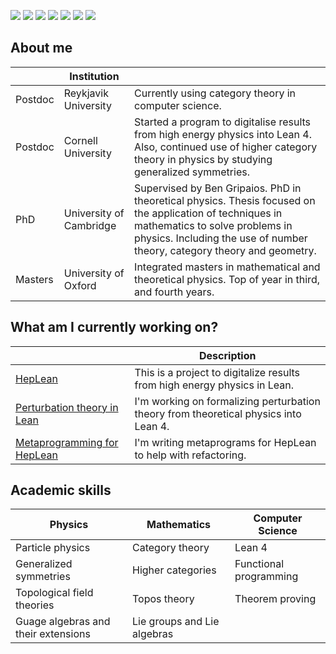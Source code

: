 [![](https://img.shields.io/badge/personal-website-purple)](https://www.josephtoobysmith.com)
[![](https://img.shields.io/badge/my-CV-purple)](https://github.com/jstoobysmith/jstoobysmith/blob/main/CV/CV.pdf)
[![](https://img.shields.io/badge/Draft-Teaching--Philosophy-purple)](https://github.com/jstoobysmith/jstoobysmith/blob/main/TeachingPhilosophy/TeachingPhilosophy.pdf)
[![](https://img.shields.io/badge/Draft-Research--Statement-purple)](https://github.com/jstoobysmith/jstoobysmith/blob/main/ResearchPlan/ResearchPlan.pdf)
[![](https://img.shields.io/badge/papers_at-inspireHep-purple)](https://inspirehep.net/authors/1737896)
[![](https://img.shields.io/badge/work_with-me-green)](https://github.com/jstoobysmith/jstoobysmith/blob/main/Projects.md)
[![](https://img.shields.io/badge/YouTube-red)](https://www.youtube.com/channel/UCjIsl9vgzOW3YAHeek9KUog)

## About me
|   | Institution             | |
|---------|-------------------------|---------|
| Postdoc | Reykjavik University      | Currently using category theory in computer science.
| Postdoc | Cornell University      | Started a program to digitalise results from high energy physics into Lean 4. Also, continued use of higher category theory in physics by studying generalized symmetries.
| PhD     | University of Cambridge | Supervised by Ben Gripaios. PhD in theoretical physics. Thesis focused on the application of techniques in mathematics to solve problems in physics. Including the use of number theory, category theory and geometry.
| Masters | University of Oxford    | Integrated masters in mathematical and theoretical physics. Top of year in third, and fourth years.

## What am I currently working on?

| | Description |
|-----|-----|
|[HepLean](https://github.com/HEPLean/HepLean)| This is a project to digitalize results from high energy physics in Lean.  |
|[Perturbation theory in Lean](https://heplean.github.io/HepLean/PerturbationTheory)| I'm working on formalizing perturbation theory from theoretical physics into Lean 4.  |
|[Metaprogramming for HepLean](https://github.com/HEPLean/HepLean/tree/master/scripts) | I'm writing metaprograms for HepLean to help with refactoring.  |

## Academic skills

| Physics          | Mathematics       | Computer Science    |
|------------------|-------------------|---------------------|
| Particle physics | Category theory           | Lean 4          |
| Generalized symmetries   | Higher categories          | Functional programming     |
| Topological field theories       | Topos theory    | Theorem proving
| Guage algebras and their extensions       | Lie groups and Lie algebras    |

<!--
**jstoobysmith/jstoobysmith** is a ✨ _special_ ✨ repository because its `README.md` (this file) appears on your GitHub profile.

Here are some ideas to get you started:

- 🔭 I’m currently working on ...
- 🌱 I’m currently learning ...
- 👯 I’m looking to collaborate on ...
- 🤔 I’m looking for help with ...
- 💬 Ask me about ...
- 📫 How to reach me: ...
- 😄 Pronouns: ...
- ⚡ Fun fact: ...
-->
